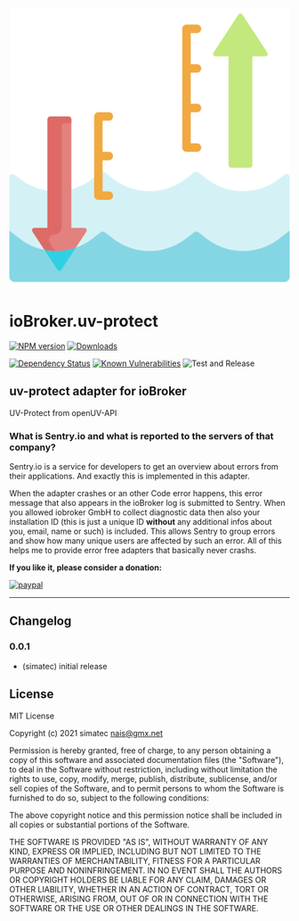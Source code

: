 ![Logo](admin/uv-protect.png)
# ioBroker.uv-protect

[![NPM version](http://img.shields.io/npm/v/iobroker.uv-protect.svg)](https://www.npmjs.com/package/iobroker.uv-protect)
[![Downloads](https://img.shields.io/npm/dm/iobroker.uv-protect.svg)](https://www.npmjs.com/package/iobroker.uv-protect)
<!--![Number of Installations (latest)](http://iobroker.live/badges/uv-protect-installed.svg)
![Number of Installations (stable)](http://iobroker.live/badges/uv-protect-stable.svg)-->
[![Dependency Status](https://img.shields.io/david/simatec/iobroker.uv-protect.svg)](https://david-dm.org/simatec/iobroker.uv-protect)
[![Known Vulnerabilities](https://snyk.io/test/github/simatec/ioBroker.uv-protect/badge.svg)](https://snyk.io/test/github/simatec/ioBroker.uv-protect)
![Test and Release](https://github.com/simatec/ioBroker.uv-protect/workflows/Test%20and%20Release/badge.svg)

<!--[![NPM](https://nodei.co/npm/iobroker.uv-protect.png?downloads=true)](https://nodei.co/npm/iobroker.uv-protect/)-->

## uv-protect adapter for ioBroker

UV-Protect from openUV-API

### What is Sentry.io and what is reported to the servers of that company?
Sentry.io is a service for developers to get an overview about errors from their applications. And exactly this is implemented in this adapter.

When the adapter crashes or an other Code error happens, this error message that also appears in the ioBroker log is submitted to Sentry. When you allowed iobroker GmbH to collect diagnostic data then also your installation ID (this is just a unique ID **without** any additional infos about you, email, name or such) is included. This allows Sentry to group errors and show how many unique users are affected by such an error. All of this helps me to provide error free adapters that basically never crashs.


**If you like it, please consider a donation:**
  
[![paypal](https://www.paypalobjects.com/en_US/DK/i/btn/btn_donateCC_LG.gif)](https://www.paypal.com/cgi-bin/webscr?cmd=_s-xclick&hosted_button_id=Q4EEXQ6U96ZTQ&source=url)

**************************************************************************************************************

## Changelog

### 0.0.1
* (simatec) initial release

## License
MIT License

Copyright (c) 2021 simatec <nais@gmx.net>

Permission is hereby granted, free of charge, to any person obtaining a copy
of this software and associated documentation files (the "Software"), to deal
in the Software without restriction, including without limitation the rights
to use, copy, modify, merge, publish, distribute, sublicense, and/or sell
copies of the Software, and to permit persons to whom the Software is
furnished to do so, subject to the following conditions:

The above copyright notice and this permission notice shall be included in all
copies or substantial portions of the Software.

THE SOFTWARE IS PROVIDED "AS IS", WITHOUT WARRANTY OF ANY KIND, EXPRESS OR
IMPLIED, INCLUDING BUT NOT LIMITED TO THE WARRANTIES OF MERCHANTABILITY,
FITNESS FOR A PARTICULAR PURPOSE AND NONINFRINGEMENT. IN NO EVENT SHALL THE
AUTHORS OR COPYRIGHT HOLDERS BE LIABLE FOR ANY CLAIM, DAMAGES OR OTHER
LIABILITY, WHETHER IN AN ACTION OF CONTRACT, TORT OR OTHERWISE, ARISING FROM,
OUT OF OR IN CONNECTION WITH THE SOFTWARE OR THE USE OR OTHER DEALINGS IN THE
SOFTWARE.